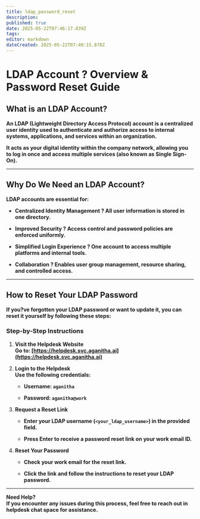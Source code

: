 ```yaml
---
title: ldap_password_reset
description: 
published: true
date: 2025-05-22T07:46:17.039Z
tags: 
editor: markdown
dateCreated: 2025-05-22T07:40:15.878Z
---
```


# **LDAP Account ? Overview & Password Reset Guide**

## **What is an LDAP Account?**

**An LDAP (Lightweight Directory Access Protocol) account is a centralized user identity used to authenticate and authorize access to internal systems, applications, and services within an organization.**

**It acts as your digital identity within the company network, allowing you to log in once and access multiple services (also known as Single Sign-On).**

---

## **Why Do We Need an LDAP Account?**

**LDAP accounts are essential for:**

* **Centralized Identity Management ? All user information is stored in one directory.**

* **Improved Security ? Access control and password policies are enforced uniformly.**

* **Simplified Login Experience ? One account to access multiple platforms and internal tools.**

* **Collaboration ? Enables user group management, resource sharing, and controlled access.**

---

## 

## 

## 

## **How to Reset Your LDAP Password**

**If you?ve forgotten your LDAP password or want to update it, you can reset it yourself by following these steps:**

### **Step-by-Step Instructions**

1. **Visit the Helpdesk Website**  
    **Go to: [https://helpdesk.svc.aganitha.ai](https://helpdesk.svc.aganitha.ai)**

2. **Login to the Helpdesk**  
    **Use the following credentials:**

   * **Username: `aganitha`**

   * **Password: `aganitha@work`**

3. **Request a Reset Link**

   * **Enter your LDAP username (`<your_ldap_username>`) in the provided field.**

   * **Press Enter to receive a password reset link on your work email ID.**

4. **Reset Your Password**

   * **Check your work email for the reset link.**

   * **Click the link and follow the instructions to reset your LDAP password.**

---

**Need Help?**  
 **If you encounter any issues during this process, feel free to reach out in helpdesk chat space for assistance.**


